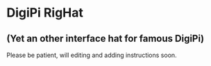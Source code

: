 # DigiPi RigHat
## (Yet an other interface hat for famous DigiPi)

Please be patient, will editing and adding instructions soon.
